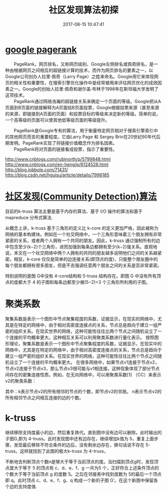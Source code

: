 ﻿---
layout: '[default_layout]'   
title: 社区发现算法初探           
date: 2017-08-15 10:47:41  
updated: 
permalink: 
render_drafts: true
copyright: true
password: 
comments: true
toc: true                  
tags:                        
- 社交网络
- 数据挖掘

categories:                  
- OTHER

---
# [google pagerank](https://baike.baidu.com/item/google%20pagerank/2465380?fr=aladdin&fromid=111004&fromtitle=pagerank)   
&emsp;&emsp;PageRank，网页排名，又称网页级别、Google左侧排名或佩奇排名，是一种由根据网页之间相互的超链接计算的技术，而作为网页排名的要素之一，以Google公司创办人拉里·佩奇（Larry Page）之姓来命名。Google用它来体现网页的相关性和重要性，在搜索引擎优化操作中是经常被用来评估网页优化的成效因素之一。Google的创始人拉里·佩奇和谢尔盖·布林于1998年在斯坦福大学发明了这项技术。   
&emsp;&emsp;PageRank通过网络浩瀚的超链接关系来确定一个页面的等级。Google把从A页面到B页面的链接解释为A页面给B页面投票，Google根据投票来源（甚至来源的来源，即链接到A页面的页面）和投票目标的等级来决定新的等级。简单的说，一个高等级的页面可以使其他低等级页面的等级提升。
<!--more-->
&emsp;&emsp;PageRank是Google专有的算法，用于衡量特定网页相对于搜索引擎索引中的其他网页而言的重要程度。它由Larry Page 和 Sergey Brin在20世纪90年代后期发明。PageRank实现了将链接价值概念作为排名因素。   
&emsp;&emsp;PageRank将对页面的链接看成投票，指示了重要性。

http://www.cnblogs.com/rubinorth/p/5799848.html
http://www.cnblogs.com/en-heng/p/6124526.html
http://blog.jobbole.com/71431/
http://blog.csdn.net/hguisu/article/details/7996185

# [社区发现(Community Detection)算法](http://blog.csdn.net/itplus/article/details/9286905)

目前的k-truss 算法主要是基于内存的算法、基于 I/O 操作的算法和基于 mapreduce 分布式算法.

从概念上讲，k-truss 基于三角形的定义比 k-core 的定义更加严格，因此被称为网络的基本构建块。例如在一个社交网络中，一个三角形意味着三个朋友拥有非常紧密的关系，或者两个人拥有一个共同的朋友。因此，k-truss 通过强制所有的边中包含至少(k−2)个三角形，进而加强到每条边都拥有至少(k−2)强关系。直观地说，本文在一个社交网络中两个人拥有的共同的朋友越多说明他们之间的关系越紧密。相反，k-core 仅仅是简单的边连接关系(即顶点的度)，只能整个朋友圈中的每个朋友都拥有很多朋友，但是不去强调任意两个朋友之间的关系是否非常紧密。

特别说明的是图 G中没有 4-core结构和 5-truss 结构存在。即图 G 中没有所有顶点的度都大于 4 的子图和每条边都至少被(5−2)=3 个三角形所利用的子图。
 
# 聚类系数 
聚集系数是表示一个图形中节点聚集程度的系数，证据显示，在现实的网络中，尤其是在特定的网络中，由于相对高密度连接点的关系，节点总是趋向于建立一组严密的组织关系。在现实世界的网络，这种可能性往往比两个节点之间随机设立了一个连接的平均概率更大。这种相互关系可以利用聚类系数进行量化表示。
按照图形理论，聚集系数是表示一个图形中节点聚集程度的系数，证据显示，在现实中的网络中，尤其是在特定的网络中，由于相对高密度连接点的关系，节点总是趋向于建立一组严密的组织关系。在现实世界的网络，这种可能性往往比两个节点之间随机设立了一个连接的平均概率更大。
在很多网络中，如果节点v1连接于节点v2，节点v2连接于节点v3，那么节点v3很可能与v1相连接。这种现象体现了部分节点间存在的密集连接性质。例如，在无向网络中，可以用聚类系数[1]  （CC）来表示v2的聚类系数：

其中：k表示节点v2的所有相邻的节点的个数，即节点v2的邻居。
n表示节点v2的所有相邻节点之间相互连接的边的个数。

# k-truss
继续移除支持度最小的边，然后重复跌代。直到图中没有边可以删除。此时输出的子图G,即为 4-truss。此时发现图中还有边存在，继续增加k值为 5，重复上面步骤，发现最后移除不符合条件的边后，没有剩余边存在，换句话说不存在 5-truss。这样就找到了此图的极大k-truss 为 4-truss，

不断地去判断顶点个数n是够大于等于当前顶点的度。当扫描到顶点g时，发现顶点度大于等于 5 的顶点有 c、d、e、f、g 一共为5 个，正好符合上述条件顶点的个数大于等于当前顶点 g 的度数 5。之后在邻接表中找到度数为 5的最后一个顶点即 q。此时顶点 c、d、e、f、g、q 构成一个新的子图 G’。在这个新图中保留各个边的支持度值.


